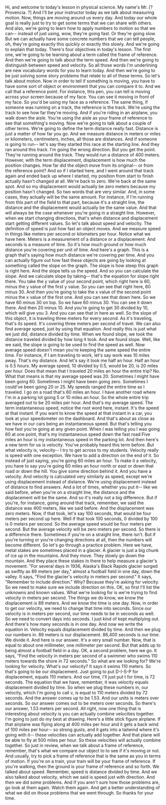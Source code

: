 Hi, and welcome to today's lesson in physical science. My name's Mr. [? Provencia. ?] And I'll be your instructor today as we talk about measuring motion. Now, things are moving around us every day. And today our whole goal is really just to try to get some terms that we can share with others. And also, we're going to learn how to apply numbers to motion so that we can-- instead of just using, wow, they're going fast. Or they're going slow. But we can actually have some concrete numbers that we can tell people, oh, they're going exactly this quickly or exactly this slowly. And we're going to explain that today. There's four objectives in today's lesson. The first one, we're going to be learning about a term called the frame of reference. And then we're going to talk about the term speed. And then we're going to distinguish between speed and velocity. So all those words I'm underlining are new vocabulary words for you to learn today. And then we're going to be just solving some story problems that relate to all of these terms. So let's talk about motion. Now in order to tell if something is moving, you have to have some sort of object or environment that you can compare it to. And we call that a reference point. For instance, this pen, you can tell is moving across your screen because of my face. You can see it moving in front of my face. So you'd be using my face as a reference. The same thing, if someone was running on a track, the reference is the track. We're using the track to see how far they're moving. And if you're riding in an airplane, you walk down the aisle. You're using the aisle as your frame of reference to see that something's moving. Now we're going to talk about a couple of other terms. We're going to define the term distance really fast. Distance is just a matter of how far you go. And we measure distance in meters or miles or kilometers, centimeters, inches, all those are distances. And if someone is going to run-- let's say they started this race at the starting line. And they ran around this track. I'm going the wrong direction. But you get the point. They're running around the track. They would run a distance of 400 meters. However, with the term displacement, displacement is how much the position changes. How far did the object move from its original-- or from the reference point? And so if I started here, and I went around that track again and ended back up where I started, my position from start to finish actually hasn't changed at all. We're back to zero. We're back at the same spot. And so my displacement would actually be zero meters because my position hasn't changed. So two words that are very similar. And, in some cases, they actually will be the same amount. For instance, if I'm running from this part of the field to that part, because it's a straight line, the distance and the displacement would actually be the same value. And that will always be the case whenever you're going in a straight line. However, when we start changing directions, that's when distance and displacement start getting different values. So let's talk about speed and velocity. The definition of speed is just how fast an object moves. And we measure speed in things like meters per second or kilometers per hour. Notice what we have here. Meters is a measurement of a distance or a displacement. And seconds is a measure of time. So it's how much ground or how much distance you're covering per unit of time. And here's a graph. This is a graph that's saying how much distance we're covering per time. And you can actually figure out how fast these objects are going by looking at something called the slope on the graph. The slope is how steep this graph is right here. And the slope tells us the speed. And so you can calculate the slope. And we calculate slope by taking-- that's the equation for slope right there. You take the y value of your second point, which right here is 60, minus the y value of the first y value. So you can see that right here, 60 minus 30. And then you're going to take the x value of the second point minus the x value of the first one. And you can see that down here. So we have 60 minus 30 on top. So we have 60 minus 30. You can see it down there. And then 20 minus 10. And you're going to get 30 divided by 10, which will give you 3. And you can see that in here as well. So the slope of this object, it is traveling three meters for every second. As it's traveling, that's its speed. It's covering three meters per second of travel. We can also find average speed, just by using that equation. And really this is just what we just did, distance divided by time. When we found slope, we took the distance traveled divided by how long it took. And we found slope. Well, like we said, the slope is going to be used to find the speed as well. Now average speed doesn't mean you're keeping the same speed the entire time. For instance, if I am traveling to work, let's say work was 10 miles away. That's my distance. And let's say it took me half an hour. Half an hour is 0.5 hours. My average speed, 10 divided by 0.5, would be 20, is 20 miles per hour. Does that mean that I traveled 20 miles an hour the entire trip? No. What that means is that my average speed was 20. Sometimes I might have been going 60. Sometimes I might have been going zero. Sometimes I could've been going 20 or 25. My speeds ranged the entire time as I traveled. I go on a road that's 60 miles an hour. I have another road where I'm in a parking lot going 5 or 10 miles an hour. So the whole entire trip averaged out to be 20 miles per hour. And that's my average speed. The term instantaneous speed, notice the root word here, instant. It's the speed at that instant. If you want to know the speed at that instant in a car, you look at your speedometer on the dashboard. And that's about as close as we have in our cars being an instantaneous speed. But that's telling you how fast you're going at any given point. When I was telling you I was going 60 at one point, that's my instantaneous speed down the fast road Five miles an hour is my instantaneous speed in the parking lot. And then here's a new term for us is velocity. You've probably heard this term before. But what velocity is, velocity-- I try to get across to my students. Velocity really is speed with one exception. We have to add a direction on the end of it. So instead of just saying, you're going 60 miles an hour. To make it a velocity, you have to say you're going 60 miles an hour north or east or down that road or down the hill. You give some direction behind it. And you have a velocity. And velocity is calculated very similarly as speed, except we're using displacement instead of distance. We're using displacement instead of distance to find answers. And a lot of times, whether you put it-- like we said before, when you're on a straight line, the distance and the displacement will be the same. And so it's really not a big difference. But if you're, for instance, going around that track, remember, we said the distance was 400 meters, like we said before. And the displacement was zero meters. Now, if that took, let's say 100 seconds, that would be four meters per second up here. Well if that took 100 seconds, 0 divided by 100 is 0 meters per second. So the average speed would be four meters per second. But the average velocity will be zero meters per second. So there is a difference there. Sometimes if you're on a straight line, there isn't. But if you're turning or you're changing directions at all, then the numbers will become different. So let's go through a practice problem. Here we have, metal stakes are sometimes placed in a glacier. A glacier is just a big chunk of ice up in the mountains. And they move. They slowly go down the mountain. And they place these stakes in there to help measure a glacier's movement. "For several days in 1936, Alaska's Black Rapids glacier surged as swiftly as 89 meters per day," almost a football field in one day, down the valley. It says, "Find the glacier's velocity in meters per second." It says, "Remember to include direction." Why? Because they're asking for velocity. So we need to make sure we include direction on this. OK, so first I'll list the unknowns and known values. What we're looking for is we're trying to find velocity in meters per second. The things we do know, we know the displacement is 89 meters. And we know the time is one day. Now, in order to get our velocity, we need to change that time into seconds. Since our velocity is in meters per second, our time needs to be in seconds as well. So we need to convert days into seconds. I just kind of kept multiplying out. And there's how many seconds is in one day. And now we write the equation in. Velocity equals displacement divided by time. And then we plug our numbers in. 89 meters is our displacement. 86,400 seconds is our time. We divide it. And here is our answer. It's a very small number. Now, that is equal to about one millimeter, one millimeter per second. But that adds up to being almost a football field in a day. OK, a second problem, here we go. It says, "Find the velocity in meters per second of a swimmer who swims 110 meters towards the shore in 72 seconds." So what are we looking for? We're looking for velocity. What's our velocity? It says it swims 110 meters. So that's going to be our displacement. Just going to put D-I-S-P for displacement, equals 110 meters. And our time, I'll just put t for time, is 72 seconds. The equation that we have, remember, it was velocity equals displacement divided by time. So when we plug these numbers in, our velocity, which I'm going to call v, is equal to 110 meters divided by 72 seconds. And the answer comes up to be 1.53. And our units is meters over seconds. So our answer comes out to be meters over seconds. So there's our answer, 1.53 meters per second. All right, now one thing that is interesting about velocity is you can actually combine velocities together. I'm going to just do my best at drawing. Here's a little stick figure airplane. If that airplane was flying along at 400 miles per hour and it gets a back wind of 100 miles per hour-- so strong gusts, and it gets into a tailwind where it's going with it-- these velocities can actually add together. And that plane will be able to fly at 500 miles per hour. So these velocities will actually combine together. So just in review, when we talk about a frame of reference, remember, that's what we compare our object to to see if it's moving or not. And usually, try to pick a frame of reference that is the same as you in terms of motion. If you're on a train, your train will be your frame of reference. If you're walking, then the ground is your frame of reference and so forth. We talked about speed. Remember, speed is distance divided by time. And we also talked about velocity, which we said is speed just with direction. And then we did some problems. And if you aren't sure how those problems are, go look at them again. Watch them again. And get a better understanding of what we did on those problems that we went through. So thanks for your time.
